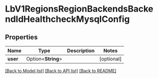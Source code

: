 # LbV1RegionsRegionBackendsBackendIdHealthcheckMysqlConfig

## Properties

Name | Type | Description | Notes
------------ | ------------- | ------------- | -------------
**user** | Option<**String**> |  | [optional]

[[Back to Model list]](../README.md#documentation-for-models) [[Back to API list]](../README.md#documentation-for-api-endpoints) [[Back to README]](../README.md)



